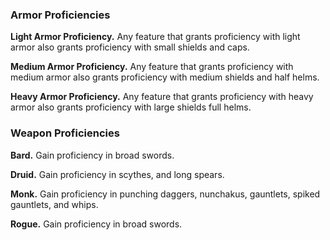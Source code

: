 ### Armor Proficiencies

**Light Armor Proficiency.** Any feature that grants proficiency with light armor also grants proficiency with small shields and caps.

**Medium Armor Proficiency.** Any feature that grants proficiency with medium armor also grants proficiency with medium shields and half helms.

**Heavy Armor Proficiency.** Any feature that grants proficiency with heavy armor also grants proficiency with large shields full helms.

### Weapon Proficiencies
 
**Bard.** Gain proficiency in broad swords.

**Druid.** Gain proficiency in scythes, and long spears.

**Monk.** Gain proficiency in punching daggers, nunchakus, gauntlets, spiked gauntlets, and whips.

**Rogue.** Gain proficiency in broad swords.
